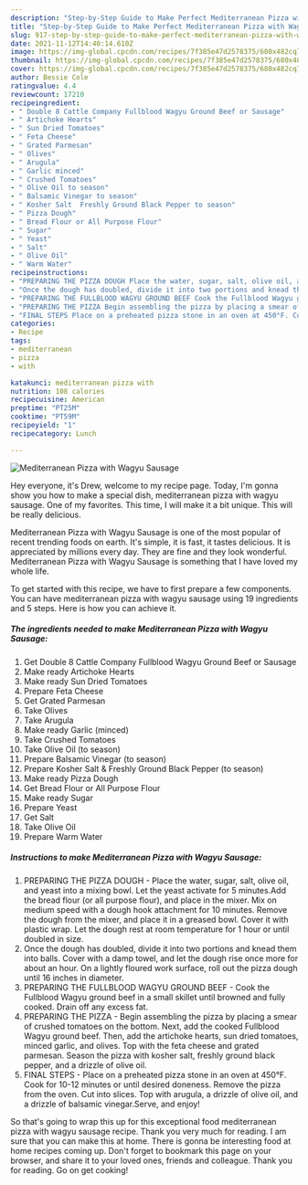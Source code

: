 ```yaml
---
description: "Step-by-Step Guide to Make Perfect Mediterranean Pizza with Wagyu Sausage"
title: "Step-by-Step Guide to Make Perfect Mediterranean Pizza with Wagyu Sausage"
slug: 917-step-by-step-guide-to-make-perfect-mediterranean-pizza-with-wagyu-sausage
date: 2021-11-12T14:40:14.610Z
image: https://img-global.cpcdn.com/recipes/7f385e47d2578375/680x482cq70/mediterranean-pizza-with-wagyu-sausage-recipe-main-photo.jpg
thumbnail: https://img-global.cpcdn.com/recipes/7f385e47d2578375/680x482cq70/mediterranean-pizza-with-wagyu-sausage-recipe-main-photo.jpg
cover: https://img-global.cpcdn.com/recipes/7f385e47d2578375/680x482cq70/mediterranean-pizza-with-wagyu-sausage-recipe-main-photo.jpg
author: Bessie Cole
ratingvalue: 4.4
reviewcount: 17210
recipeingredient:
- " Double 8 Cattle Company Fullblood Wagyu Ground Beef or Sausage"
- " Artichoke Hearts"
- " Sun Dried Tomatoes"
- " Feta Cheese"
- " Grated Parmesan"
- " Olives"
- " Arugula"
- " Garlic minced"
- " Crushed Tomatoes"
- " Olive Oil to season"
- " Balsamic Vinegar to season"
- " Kosher Salt  Freshly Ground Black Pepper to season"
- " Pizza Dough"
- " Bread Flour or All Purpose Flour"
- " Sugar"
- " Yeast"
- " Salt"
- " Olive Oil"
- " Warm Water"
recipeinstructions:
- "PREPARING THE PIZZA DOUGH Place the water, sugar, salt, olive oil, and yeast into a mixing bowl. Let the yeast activate for 5 minutes.Add the bread flour (or all purpose flour), and place in the mixer. Mix on medium speed with a dough hook attachment for 10 minutes. Remove the dough from the mixer, and place it in a greased bowl. Cover it with plastic wrap. Let the dough rest at room temperature for 1 hour or until doubled in size."
- "Once the dough has doubled, divide it into two portions and knead them into balls. Cover with a damp towel, and let the dough rise once more for about an hour. On a lightly floured work surface, roll out the pizza dough until 16 inches in diameter."
- "PREPARING THE FULLBLOOD WAGYU GROUND BEEF Cook the Fullblood Wagyu ground beef in a small skillet until browned and fully cooked. Drain off any excess fat."
- "PREPARING THE PIZZA Begin assembling the pizza by placing a smear of crushed tomatoes on the bottom. Next, add the cooked Fullblood Wagyu ground beef. Then, add the artichoke hearts, sun dried tomatoes, minced garlic, and olives. Top with the feta cheese and grated parmesan. Season the pizza with kosher salt, freshly ground black pepper, and a drizzle of olive oil."
- "FINAL STEPS Place on a preheated pizza stone in an oven at 450°F. Cook for 10-12 minutes or until desired doneness. Remove the pizza from the oven. Cut into slices. Top with arugula, a drizzle of olive oil, and a drizzle of balsamic vinegar.Serve, and enjoy!"
categories:
- Recipe
tags:
- mediterranean
- pizza
- with

katakunci: mediterranean pizza with 
nutrition: 108 calories
recipecuisine: American
preptime: "PT25M"
cooktime: "PT59M"
recipeyield: "1"
recipecategory: Lunch

---
```



![Mediterranean Pizza with Wagyu Sausage](https://img-global.cpcdn.com/recipes/7f385e47d2578375/680x482cq70/mediterranean-pizza-with-wagyu-sausage-recipe-main-photo.jpg)

Hey everyone, it's Drew, welcome to my recipe page. Today, I'm gonna show you how to make a special dish, mediterranean pizza with wagyu sausage. One of my favorites. This time, I will make it a bit unique. This will be really delicious.

Mediterranean Pizza with Wagyu Sausage is one of the most popular of recent trending foods on earth. It's simple, it is fast, it tastes delicious. It is appreciated by millions every day. They are fine and they look wonderful. Mediterranean Pizza with Wagyu Sausage is something that I have loved my whole life.




To get started with this recipe, we have to first prepare a few components. You can have mediterranean pizza with wagyu sausage using 19 ingredients and 5 steps. Here is how you can achieve it.

<!--inarticleads1-->

##### The ingredients needed to make Mediterranean Pizza with Wagyu Sausage:

1. Get  Double 8 Cattle Company Fullblood Wagyu Ground Beef or Sausage
1. Make ready  Artichoke Hearts
1. Make ready  Sun Dried Tomatoes
1. Prepare  Feta Cheese
1. Get  Grated Parmesan
1. Take  Olives
1. Take  Arugula
1. Make ready  Garlic (minced)
1. Take  Crushed Tomatoes
1. Take  Olive Oil (to season)
1. Prepare  Balsamic Vinegar (to season)
1. Prepare  Kosher Salt &amp; Freshly Ground Black Pepper (to season)
1. Make ready  Pizza Dough
1. Get  Bread Flour or All Purpose Flour
1. Make ready  Sugar
1. Prepare  Yeast
1. Get  Salt
1. Take  Olive Oil
1. Prepare  Warm Water




<!--inarticleads2-->

##### Instructions to make Mediterranean Pizza with Wagyu Sausage:

1. PREPARING THE PIZZA DOUGH - Place the water, sugar, salt, olive oil, and yeast into a mixing bowl. Let the yeast activate for 5 minutes.Add the bread flour (or all purpose flour), and place in the mixer. Mix on medium speed with a dough hook attachment for 10 minutes. Remove the dough from the mixer, and place it in a greased bowl. Cover it with plastic wrap. Let the dough rest at room temperature for 1 hour or until doubled in size.
1. Once the dough has doubled, divide it into two portions and knead them into balls. Cover with a damp towel, and let the dough rise once more for about an hour. On a lightly floured work surface, roll out the pizza dough until 16 inches in diameter.
1. PREPARING THE FULLBLOOD WAGYU GROUND BEEF - Cook the Fullblood Wagyu ground beef in a small skillet until browned and fully cooked. Drain off any excess fat.
1. PREPARING THE PIZZA - Begin assembling the pizza by placing a smear of crushed tomatoes on the bottom. Next, add the cooked Fullblood Wagyu ground beef. Then, add the artichoke hearts, sun dried tomatoes, minced garlic, and olives. Top with the feta cheese and grated parmesan. Season the pizza with kosher salt, freshly ground black pepper, and a drizzle of olive oil.
1. FINAL STEPS - Place on a preheated pizza stone in an oven at 450°F. Cook for 10-12 minutes or until desired doneness. Remove the pizza from the oven. Cut into slices. Top with arugula, a drizzle of olive oil, and a drizzle of balsamic vinegar.Serve, and enjoy!




So that's going to wrap this up for this exceptional food mediterranean pizza with wagyu sausage recipe. Thank you very much for reading. I am sure that you can make this at home. There is gonna be interesting food at home recipes coming up. Don't forget to bookmark this page on your browser, and share it to your loved ones, friends and colleague. Thank you for reading. Go on get cooking!
